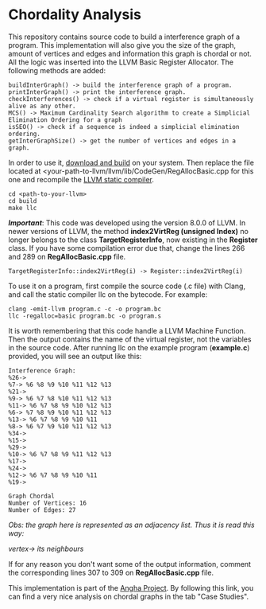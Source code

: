 # Chordality Analysis

This repository contains source code to build a interference graph of a program. This implementation will also give you the size of the graph, amount of vertices and edges and information this graph is chordal or not. All the logic was inserted into the LLVM Basic Register Allocator. The following methods are added:

```
buildInterGraph() -> build the interference graph of a program.
printInterGraph() -> print the interference graph.
checkInterferences() -> check if a virtual register is simultaneously alive as any other.
MCS() -> Maximum Cardinality Search algorithm to create a Simplicial Elimination Ordering for a graph
isSEO() -> check if a sequence is indeed a simplicial elimination ordering.
getInterGraphSize() -> get the number of vertices and edges in a graph.
```

In order to use it, [download and build](http://releases.llvm.org) on your system. Then replace the file located at <your-path-to-llvm/llvm/lib/CodeGen/RegAllocBasic.cpp for this one and recompile the [LLVM static compiler](https://llvm.org/docs/CommandGuide/llc.html).

```
cd <path-to-your-llvm>
cd build
make llc
```
**_Important_**: 
This code was developed using the version 8.0.0 of LLVM. In newer versions of LLVM, the method **index2VirtReg (unsigned Index)** no longer belongs to the class **TargetRegisterInfo**, now existing in the **Register** class. If you have some compilation error due that, change the lines 266 and 289 on **RegAllocBasic.cpp** file. 

```
TargetRegisterInfo::index2VirtReg(i) -> Register::index2VirtReg(i)
```

To use it on a program, first compile the source code (.c file) with Clang, and call the static compiler llc on the bytecode. For example:

```
clang -emit-llvm program.c -c -o program.bc
llc -regalloc=basic program.bc -o program.s
```

It is worth remembering that this code handle a LLVM Machine Function. Then the output contains the name of the virtual register, not the variables in the source code. After running llc on the example program (**example.c**) provided, you will see an output like this:
```
Interference Graph:
%26-> 
%7-> %6 %8 %9 %10 %11 %12 %13 
%21-> 
%9-> %6 %7 %8 %10 %11 %12 %13 
%11-> %6 %7 %8 %9 %10 %12 %13 
%6-> %7 %8 %9 %10 %11 %12 %13 
%13-> %6 %7 %8 %9 %10 %11 
%8-> %6 %7 %9 %10 %11 %12 %13 
%34-> 
%15-> 
%29-> 
%10-> %6 %7 %8 %9 %11 %12 %13 
%17-> 
%24-> 
%12-> %6 %7 %8 %9 %10 %11 
%19-> 

Graph Chordal
Number of Vertices: 16 
Number of Edges: 27
```
*Obs: the graph here is represented as an adjacency list. Thus it is read this way:*

*vertex-> its neighbours*

If for any reason you don't want some of the output information, comment the corresponding lines 307 to 309 on **RegAllocBasic.cpp** file.

This implementation is part of the [Angha Project](http://cuda.dcc.ufmg.br/angha/home). By following this link, you can find a very nice analysis on chordal graphs in the tab "Case Studies". 
